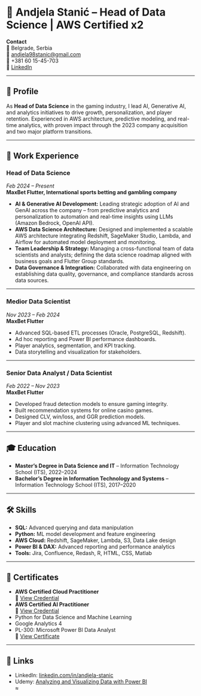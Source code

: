 # 📌 Andjela Stanić – Head of Data Science | AWS Certified x2  

**Contact**  
📍 Belgrade, Serbia  
📧 andjela98stanic@gmail.com  
📱 +381 60 15-45-703  
🔗 [LinkedIn](https://www.linkedin.com/in/andjela-stanic/)  

---

## 🎯 Profile  
As **Head of Data Science** in the gaming industry, I lead AI, Generative AI, and analytics initiatives to drive growth, personalization, and player retention. Experienced in AWS architecture, predictive modeling, and real-time analytics, with proven impact through the 2023 company acquisition and two major platform transitions.  

---

## 💼 Work Experience  

### **Head of Data Science**  
*Feb 2024 – Present*  
**MaxBet Flutter, International sports betting and gambling company**  
- **AI & Generative AI Development:** Leading strategic adoption of AI and GenAI across the company – from predictive analytics and personalization to automation and real-time insights using LLMs (Amazon Bedrock, OpenAI API).  
- **AWS Data Science Architecture:** Designed and implemented a scalable AWS architecture integrating Redshift, SageMaker Studio, Lambda, and Airflow for automated model deployment and monitoring.  
- **Team Leadership & Strategy:** Managing a cross-functional team of data scientists and analysts; defining the data science roadmap aligned with business goals and Flutter Group standards.  
- **Data Governance & Integration:** Collaborated with data engineering on establishing data quality, governance, and compliance standards across data sources.  

---

### **Medior Data Scientist**  
*Nov 2023 – Feb 2024*  
**MaxBet Flutter**  
- Advanced SQL-based ETL processes (Oracle, PostgreSQL, Redshift).  
- Ad hoc reporting and Power BI performance dashboards.  
- Player analytics, segmentation, and KPI tracking.  
- Data storytelling and visualization for stakeholders.  

---

### **Senior Data Analyst / Data Scientist**  
*Feb 2022 – Nov 2023*  
**MaxBet Flutter**  
- Developed fraud detection models to ensure gaming integrity.  
- Built recommendation systems for online casino games.  
- Designed CLV, win/loss, and GGR prediction models.  
- Player and slot machine clustering using advanced ML techniques.  

---

## 🎓 Education  
- **Master’s Degree in Data Science and IT** – Information Technology School (ITS), 2022–2024  
- **Bachelor’s Degree in Information Technology and Systems** – Information Technology School (ITS), 2017–2020  

---

## 🛠️ Skills  
- **SQL:** Advanced querying and data manipulation  
- **Python:** ML model development and feature engineering  
- **AWS Cloud:** Redshift, SageMaker, Lambda, S3, Data Lake design  
- **Power BI & DAX:** Advanced reporting and performance analytics  
- **Tools:** Jira, Confluence, Redash, R, HTML, CSS, Matlab  

---

## 📜 Certificates  
- **AWS Certified Cloud Practitioner**  
  🔗 [View Credential](https://www.credly.com/badges/dee0eac3-b43d-4e04-a13f-9db616597c74/public_url)  
- **AWS Certified AI Practitioner**  
  🔗 [View Credential](https://www.credly.com/badges/f5078b5d-e8d4-4878-b6b8-6b3e3d746e58/public_url)  
- Python for Data Science and Machine Learning  
- Google Analytics 4  
- PL-300: Microsoft Power BI Data Analyst  
  🔗 [View Certificate](https://udemy-certificate.s3.amazonaws.com/pdf/UC-b94b94a8-4123-488f-bde7-cdacc66499af.pdf)  

---

## 🔗 Links  
- LinkedIn: [linkedin.com/in/andjela-stanic](https://www.linkedin.com/in/andjela-stanic/)  
- Udemy: [Analyzing and Visualizing Data with Power BI](https://www.udemy.com/course/70-778-analyzing-and-visualizing-data-with-power-bi/)  
≈
